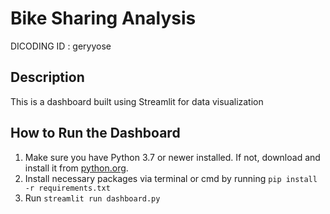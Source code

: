 # Bike Sharing Analysis
DICODING ID : geryyose

## Description
This is a dashboard built using Streamlit for data visualization

## How to Run the Dashboard

1. Make sure you have Python 3.7 or newer installed. If not, download and install it from [python.org](https://www.python.org/downloads/).
2. Install necessary packages via terminal or cmd by running `pip install -r requirements.txt`
3. Run `streamlit run dashboard.py`
